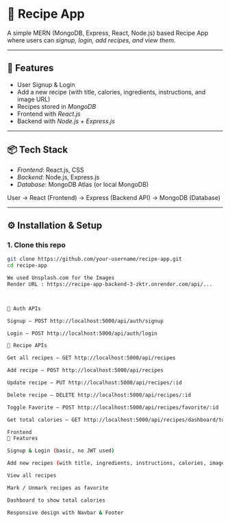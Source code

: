# 🍲 Recipe App

A simple MERN (MongoDB, Express, React, Node.js) based Recipe App where users can *signup, login, add recipes, and view them*.

---

## 🚀 Features
- User Signup & Login
- Add a new recipe (with title, calories, ingredients, instructions, and image URL)
- Recipes stored in *MongoDB*
- Frontend with *React.js*
- Backend with *Node.js + Express.js*

---

## 📦 Tech Stack
- *Frontend*: React.js, CSS
- *Backend*: Node.js, Express.js
- *Database*: MongoDB Atlas (or local MongoDB)

User → React (Frontend) → Express (Backend API) → MongoDB (Database)


---

## ⚙️ Installation & Setup

### 1. Clone this repo
```bash
git clone https://github.com/your-username/recipe-app.git
cd recipe-app

We used Unsplash.com for the Images
Render URL : https://recipe-app-backend-3-zktr.onrender.com/api/...



🔑 Auth APIs

Signup – POST http://localhost:5000/api/auth/signup

Login – POST http://localhost:5000/api/auth/login

🍲 Recipe APIs

Get all recipes – GET http://localhost:5000/api/recipes

Add recipe – POST http://localhost:5000/api/recipes

Update recipe – PUT http://localhost:5000/api/recipes/:id

Delete recipe – DELETE http://localhost:5000/api/recipes/:id

Toggle Favorite – POST http://localhost:5000/api/recipes/favorite/:id

Get total calories – GET http://localhost:5000/api/recipes/dashboard/total-calories

Frontend
🚀 Features

Signup & Login (basic, no JWT used)

Add new recipes (with title, ingredients, instructions, calories, image)

View all recipes

Mark / Unmark recipes as favorite

Dashboard to show total calories

Responsive design with Navbar & Footer